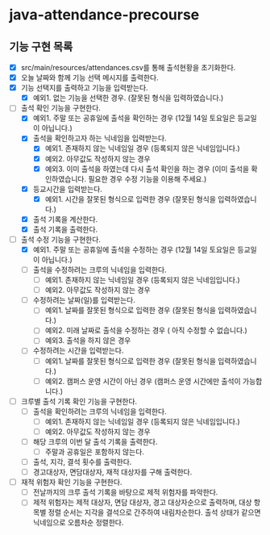 # java-attendance-precourse

## 기능 구현 목록

- [x] src/main/resources/attendances.csv를 통해 출석현황을 초기화한다.
- [x] 오늘 날짜와 함께 기능 선택 메시지를 출력한다.
- [x] 기능 선택지를 출력하고 기능을 입력받는다.
    - [x] 예외1. 없는 기능을 선택한 경우. (잘못된 형식을 입력하였습니다.)
- [ ] 출석 확인 기능을 구현한다.
    - [x] 예외1. 주말 또는 공휴일에 출석을 확인하는 경우 (12월 14일 토요일은 등교일이 아닙니다.)
    - [x] 출석을 확인하고자 하는 닉네임을 입력받는다.
        - [x] 예외1. 존재하지 않는 닉네임일 경우 (등록되지 않은 닉네임입니다.)
        - [x] 예외2. 아무값도 작성하지 않는 경우
        - [x] 예외3. 이미 출석을 하였는데 다시 출석 확인을 하는 경우 (이미 출석을 확인하였습니다. 필요한 경우 수정 기능을 이용해 주세요.)
    - [x] 등교시간을 입력받는다.
        - [x] 예외1. 시간을 잘못된 형식으로 입력한 경우 (잘못된 형식을 입력하였습니다.)
    - [x] 출석 기록을 계산한다.
    - [x] 출석 기록을 출력한다.
- [ ] 출석 수정 기능을 구현한다.
    - [x] 예외1. 주말 또는 공휴일에 출석을 수정하는 경우 (12월 14일 토요일은 등교일이 아닙니다.)
    - [ ] 출석을 수정하려는 크루의 닉네임을 입력한다.
        - [ ] 예외1. 존재하지 않는 닉네임일 경우 (등록되지 않은 닉네임입니다.)
        - [ ] 예외2. 아무값도 작성하지 않는 경우
    - [ ] 수정하려는 날짜(일)를 입력받는다.
        - [ ] 예외1. 날짜를 잘못된 형식으로 입력한 경우 (잘못된 형식을 입력하였습니다.)
        - [ ] 예외2. 미래 날짜로 출석을 수정하는 경우 ( 아직 수정할 수 없습니다.)
        - [ ] 예외3. 출석을 하지 않은 경우
    - [ ] 수정하려는 시간을 입력받는다.
        - [ ] 예외1. 날짜를 잘못된 형식으로 입력한 경우 (잘못된 형식을 입력하였습니다.)
        - [ ] 예외2. 캠퍼스 운영 시간이 아닌 경우 (캠퍼스 운영 시간에만 출석이 가능합니다.)
- [ ] 크루별 출석 기록 확인 기능을 구현한다.
    - [ ] 출석을 확인하려는 크루의 닉네임을 입력한다.
        - [ ] 예외1. 존재하지 않는 닉네임일 경우 (등록되지 않은 닉네임입니다.)
        - [ ] 예외2. 아무값도 작성하지 않는 경우
    - [ ] 해당 크루의 이번 달 출석 기록을 출력한다.
        - [ ] 주말과 공휴일은 포함하지 않는다.
    - [ ] 출석, 지각, 결석 횟수를 출력한다.
    - [ ] 경고대상자, 면담대상자, 재적 대상자를 구해 출력한다.
- [ ] 재적 위험자 확인 기능을 구현한다.
    - [ ] 전날까지의 크루 출석 기록을 바탕으로 제적 위험자를 파악한다.
    - [ ] 제적 위험자는 제적 대상자, 면담 대상자, 경고 대상자순으로 출력하며, 대상 항목별 정렬 순서는 지각을 결석으로 간주하여 내림차순한다. 출석 상태가 같으면 닉네임으로 오름차순 정렬한다.